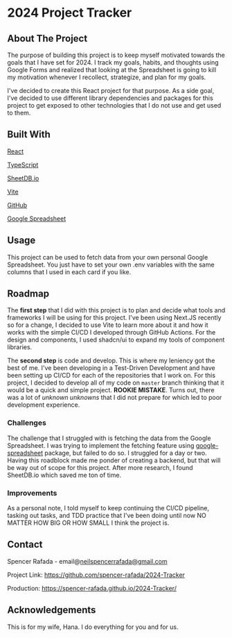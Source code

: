# 2024 Project Tracker

## About The Project
The purpose of building this project is to keep myself motivated towards the goals that I have set for 2024. I track my goals, habits, and thoughts using Google Forms and realized that looking at the Spreadsheet is going to kill my motivation whenever I recollect, strategize, and plan for my goals.

I've decided to create this React project for that purpose. As a side goal, I've decided to use different library dependencies and packages for this project to get exposed to other technologies that I do not use and get used to them.

## Built With
[React](https://react.dev/)

[TypeScript](https://www.typescriptlang.org/)

[SheetDB.io](https://sheetdb.io/)

[Vite](https://vitejs.dev/)

[GitHub](https://github.com/)

[Google Spreadsheet](https://www.google.com/sheets/about/)

## Usage
This project can be used to fetch data from your own personal Google Spreadsheet. You just have to set your own .env variables with the same columns that I used in each card if you like. 

## Roadmap
The **first step** that I did with this project is to plan and decide what tools and frameworks I will be using for this project. I've been using Next.JS recently so for a change, I decided to use Vite to learn more about it and how it works with the simple CI/CD I developed through GitHub Actions. For the design and components, I used shadcn/ui to expand my tools of component libraries.

The **second step** is code and develop. This is where my leniency got the best of me. I've been developing in a Test-Driven Development and have been setting up CI/CD for each of the repositories that I work on. For this project, I decided to develop all of my code on `master` branch thinking that it would be a quick and simple project. **ROOKIE MISTAKE**. Turns out, there was a lot of *unknown unknowns* that I did not prepare for which led to poor development experience.

### Challenges

The challenge that I struggled with is fetching the data from the Google Spreadsheet. I was trying to implement the fetching feature using [google-spreadsheet](https://www.npmjs.com/package/google-spreadsheet) package, but failed to do so. I struggled for a day or two. Having this roadblock made me ponder of creating a backend, but that will be way out of scope for this project. After more research, I found SheetDB.io which saved me ton of time.

### Improvements

As a personal note, I told myself to keep continuing the CI/CD pipeline, tasking out tasks, and TDD practice that I've been doing until now NO MATTER HOW BIG OR HOW SMALL I think the project is. 

## Contact

Spencer Rafada - email@neilspencerrafada@gmail.com

Project Link: https://github.com/spencer-rafada/2024-Tracker

Production: https://spencer-rafada.github.io/2024-Tracker/

## Acknowledgements

This is for my wife, Hana. I do everything for you and for us.